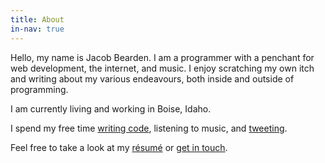 ```yaml
---
title: About
in-nav: true
---
```


Hello, my name is Jacob Bearden. I am a programmer with a penchant for web development, the internet, and music. I enjoy scratching my own itch and writing about my various endeavours, both inside and outside of programming.

I am currently living and working in Boise, Idaho.

I spend my free time [writing code](//github.com/jacobbearden), listening to music, and [tweeting](//twitter.com/jacobbearden_).

Feel free to take a look at my [résumé](//dropbox.com/s/6hq5dtzmso9joyo/resume.pdf) or [get in touch](mailto:jacob@bearden.io).
